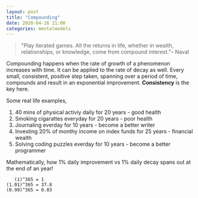 ```yaml
---
layout: post
title: "Compounding"  
date: 2020-04-16 21:00
categories: mentalmodels
---
```

> "Play iterated games. All the returns in life, whether in wealth, relationships, or knowledge, come from compound interest."– Naval

Compounding happens when the rate of growth of a phenomenon increases with time. It can be applied to the rate of decay as well. Every small, consistent, positive step taken, spanning over a period of time, compounds and result in an exponential improvement. <b>Consistency</b> is the key here. 

Some real life examples, 
1. 40 mins of physical activiy daily for 20 years - good health 
2. Smoking cigarattes everyday for 20 years - poor health
3. Journaling everday for 10 years - become a better writer
4. Investing 20% of monthy income on index funds for 25 years - financial wealth 
5. Solving coding puzzles everday for 10 years - become a better programmer

Mathematically, how 1% daily improvement vs 1% daily decay spans out at the end of an year! 
``` 
   (1)^365 = 1
(1.01)^365 = 37.8   
(0.99)^365 = 0.03
``` 



